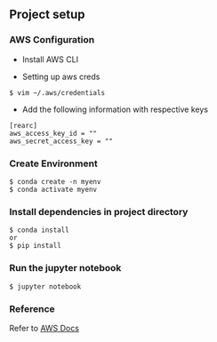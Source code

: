 ## Project setup

### AWS Configuration

- Install AWS CLI

- Setting up aws creds

```
$ vim ~/.aws/credentials
```

- Add the following information with respective keys

```
[rearc]
aws_access_key_id = ""
aws_secret_access_key = ""
```
### Create Environment

```
$ conda create -n myenv
$ conda activate myenv
```

### Install dependencies in project directory

```
$ conda install
or 
$ pip install
```

### Run the jupyter notebook

```
$ jupyter notebook
```

### Reference

Refer to [AWS Docs](https://docs.aws.amazon.com/cli/latest/userguide/getting-started-install.html)
